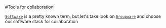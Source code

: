 #Tools for collaboration 

[`Software`](http://wikipedia.com/software) is a pretty known term, but let's take look on [`Groupware`](http://wikipedia.com/groupware) and choose our software stack for collaboration

 